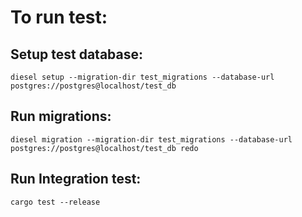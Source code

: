 # To run test:

## Setup test database:

```
diesel setup --migration-dir test_migrations --database-url postgres://postgres@localhost/test_db
```

## Run migrations:

```
diesel migration --migration-dir test_migrations --database-url postgres://postgres@localhost/test_db redo
```

## Run Integration test:

```
cargo test --release
```
